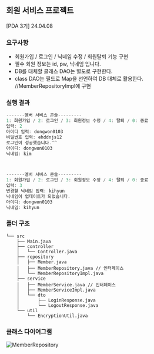 ## 회원 서비스 프로젝트
[PDA 3기] 24.04.08

### 요구사항
- 회원가입 / 로그인 / 닉네임 수정 / 회원탈퇴 기능 구현
- 필수 회원 정보는 id, pw, 닉네임 입니다.
- DB를 대체할 클래스 DAO는 별도로 구현한다.
- class DAO는 필드로 Map을 선언하여 DB 대체로 활용한다. //MemberRepositoryImpl에 구현

### 실행 결과
```java
-------멤버 서비스 콘솔---------
1: 회원가입 / 2: 로그인 / 3: 회원정보 수정 / 4: 탈퇴 / 0: 종료
입력: 2
아이디 입력: dongwon0103
비밀번호 입력: ehddnjs12
로그인이 성공했습니다.^^
아이디: dongwon0103
닉네임: kim



-------멤버 서비스 콘솔---------
1: 회원가입 / 2: 로그인 / 3: 회원정보 수정 / 4: 탈퇴 / 0: 종료
입력: 3
변경할 닉네임 입력: kihyun
닉네임이 업데이트가 되었습니다.
아이디: dongwon0103
닉네임: kihyun

```
### 폴더 구조
```
└── src
    ├── Main.java
    ├── controller
    │   └── Controller.java
    ├── repository
    │   ├── Member.java
    │   ├── MemberRepository.java // 인터페이스
    │   └── MemberRepositoryImpl.java
    ├── service
    │   ├── MemberService.java // 인터페이스
    │   ├── MemberServiceImpl.java
    │   └── dto
    │       ├── LoginResponse.java
    │       └── LogoutResponse.java
    └── util
        └── EncryptionUtil.java
```
### 클래스 다이어그램
![MemberRepository](https://github.com/EastWon0103/shinhan-backend-assignment-02/assets/63653473/965b61aa-6ed6-4681-9d3c-ae8950242b89)
